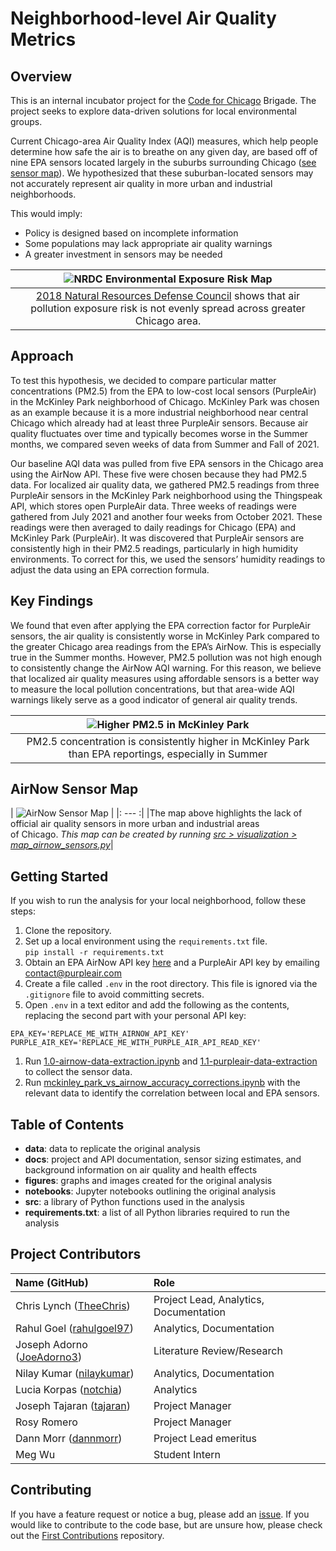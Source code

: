 # Neighborhood-level Air Quality Metrics

## Overview
This is an internal incubator project for the [Code for Chicago](https://codeforchicago.org/) Brigade. The project seeks to explore data-driven solutions for local environmental groups. 

Current Chicago-area Air Quality Index (AQI) measures, which help people determine how safe the air is to breathe on any given day, are based off of nine EPA sensors located largely in the suburbs surrounding Chicago ([see sensor map](#airnow-sensor-map)). We hypothesized that these suburban-located sensors may not accurately represent air quality in more urban and industrial neighborhoods.

This would imply:
- Policy is designed based on incomplete information
- Some populations may lack appropriate air quality warnings
- A greater investment in sensors may be needed

| ![NRDC Environmental Exposure Risk Map](figures/nrdc_exposure_risk_map.jpg) |
| :---: |
| [2018 Natural Resources Defense Council](https://www.nrdc.org/experts/meleah-geertsma/new-map-shows-chicago-needs-environmental-justice-reforms) shows that air pollution exposure risk is not evenly spread across greater Chicago area.

## Approach
To test this hypothesis, we decided to compare particular matter concentrations (PM2.5) from the EPA to low-cost local sensors (PurpleAir) in the McKinley Park neighborhood of Chicago. McKinley Park was chosen as an example because it is a more industrial neighborhood near central Chicago which already had at least three PurpleAir sensors. Because air quality fluctuates over time and typically becomes worse in the Summer months, we compared seven weeks of data from Summer and Fall of 2021.


Our baseline AQI data was pulled from five EPA sensors in the Chicago area using the AirNow API. These five were chosen because they had PM2.5 data. For localized air quality data, we gathered PM2.5 readings from three PurpleAir sensors in the McKinley Park neighborhood using the Thingspeak API, which stores open PurpleAir data. Three weeks of readings were gathered from July 2021 and another four weeks from October 2021. These readings were then averaged to daily readings for Chicago (EPA) and McKinley Park (PurpleAir). It was discovered that PurpleAir sensors are consistently high in their PM2.5 readings, particularly in high humidity environments. To correct for this, we used the sensors’ humidity readings to adjust the data using an EPA correction formula.

## Key Findings
We found that even after applying the EPA correction factor for PurpleAir sensors, the air quality is consistently worse in McKinley Park compared to the greater Chicago area readings from the EPA’s AirNow. This is especially true in the Summer months. However, PM2.5 pollution was not high enough to consistently change the AirNow AQI warning. For this reason, we believe that localized air quality measures using affordable sensors is a better way to measure the local pollution concentrations, but that area-wide AQI warnings likely serve as a good indicator of general air quality trends. 

| ![Higher PM2.5 in McKinley Park](figures/mckinley_epa_pm25_seasonal_corr.png) |
| :---: |
| PM2.5 concentration is consistently higher in McKinley Park than EPA reportings, especially in Summer |


## AirNow Sensor Map

| ![AirNow Sensor Map](figures/chicago_airnow_radar_map.png) |
|: --- :|
|The map above highlights the lack of official air quality sensors in more urban and industrial areas<br>of Chicago. *This map can be created by running [src > visualization > map_airnow_sensors.py]('src/visualization/map_airnow_sensors.py')*|


## Getting Started
If you wish to run the analysis for your local neighborhood, follow these steps:

1. Clone the repository.
1. Set up a local environment using the `requirements.txt` file.<br />
    `pip install -r requirements.txt`
1. Obtain an EPA AirNow API key [here](https://docs.airnowapi.org/account/request/) and a PurpleAir API key by emailing contact@purpleair.com
1. Create a file called `.env` in the root directory. This file is ignored via the `.gitignore` file to avoid committing secrets.
1. Open `.env` in a text editor and add the following as the contents, replacing the second part with your personal API key:
```
EPA_KEY='REPLACE_ME_WITH_AIRNOW_API_KEY'
PURPLE_AIR_KEY='REPLACE_ME_WITH_PURPLE_AIR_API_READ_KEY'
```
1. Run [1.0-airnow-data-extraction.ipynb](https://github.com/Code-For-Chicago/Air-Quality/blob/main/notebooks/1.0-airnow-data-extraction.ipynb) and [1.1-purpleair-data-extraction](https://github.com/Code-For-Chicago/Air-Quality/blob/main/notebooks/1.1-purpleair-data-extraction.ipynb) to collect the sensor data.
1. Run [mckinley_park_vs_airnow_accuracy_corrections.ipynb](https://github.com/Code-For-Chicago/Air-Quality/blob/main/notebooks/mckinley_park_vs_airnow_accuracy_corrections.ipynb) with the relevant data to identify the correlation between local and EPA sensors.


## Table of Contents

- **data**: data to replicate the original analysis
- **docs**: project and API documentation, sensor sizing estimates, and background information on air quality and health effects
- **figures**: graphs and images created for the original analysis
- **notebooks**: Jupyter notebooks outlining the original analysis
- **src**: a library of Python functions used in the analysis
- **requirements.txt**: a list of all Python libraries required to run the analysis

## Project Contributors

| Name (GitHub)                                               | Role                                     |
| :---------------------------------------------------------- | :--------------------------------------- |
| Chris Lynch ([TheeChris](https://github.com/TheeChris))     | Project Lead, Analytics, Documentation   |
| Rahul Goel ([rahulgoel97](https://github.com/rahulgoel97))  | Analytics, Documentation                 |
| Joseph Adorno ([JoeAdorno3](https://github.com/JoeAdorno3)) | Literature Review/Research               |
| Nilay Kumar ([nilaykumar](https://github.com/nilaykumar))   | Analytics, Documentation                 |
| Lucia Korpas ([notchia](https://github.com/notchia))        | Analytics                                |
| Joseph Tajaran ([tajaran](https://github.com/tajaran))      | Project Manager                          |
| Rosy Romero                                                 | Project Manager                          |
| Dann Morr ([dannmorr](https://github.com/dannmorr))         | Project Lead emeritus                    |
| Meg Wu                                                      | Student Intern                           |


## Contributing
If you have a feature request or notice a bug, please add an [issue](https://github.com/Code-For-Chicago/Air-Quality/issues). If you would like to contribute to the code base, but are unsure how, please check out the [First Contributions](https://github.com/firstcontributions/first-contributions) repository.
